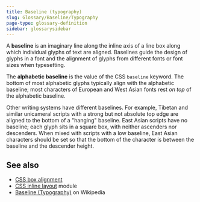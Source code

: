 ```yaml
---
title: Baseline (typography)
slug: Glossary/Baseline/Typography
page-type: glossary-definition
sidebar: glossarysidebar
---
```


A **baseline** is an imaginary line along the inline axis of a line box along which individual glyphs of text are aligned. Baselines guide the design of glyphs in a font and the alignment of glyphs from different fonts or font sizes when typesetting.

The **alphabetic baseline** is the value of the CSS `baseline` keyword. The bottom of most alphabetic glyphs typically align with the alphabetic baseline; most characters of European and West Asian fonts rest _on top_ of the alphabetic baseline.

Other writing systems have different baselines. For example, Tibetan and similar unicameral scripts with a strong but not absolute top edge are aligned to the bottom of a "hanging" baseline. East Asian scripts have no baseline; each glyph sits in a square box, with neither ascenders nor descenders. When mixed with scripts with a low baseline, East Asian characters should be set so that the bottom of the character is between the baseline and the descender height.

## See also

- [CSS box alignment](/en-US/docs/Web/CSS/CSS_box_alignment/Box_alignment#types_of_alignment)
- [CSS inline layout](/en-US/docs/Web/CSS/CSS_inline_layout) module
- [Baseline (Typography)](<https://en.wikipedia.org/wiki/Baseline_(typography)>) on Wikipedia
